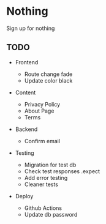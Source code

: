 # Nothing

Sign up for nothing

## TODO

- Frontend

  - Route change fade
  - Update color black

- Content

  - Privacy Policy
  - About Page
  - Terms

- Backend

  - Confirm email

- Testing

  - Migration for test db
  - Check test responses .expect
  - Add error testing
  - Cleaner tests

- Deploy

  - Github Actions
  - Update db password
